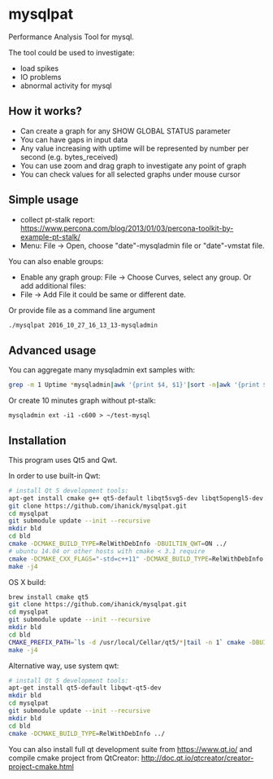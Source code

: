 mysqlpat
========

Performance Analysis Tool for mysql.

The tool could be used to investigate:
- load spikes
- IO problems
- abnormal activity for mysql


How it works?
----
- Can create a graph for any SHOW GLOBAL STATUS parameter
- You can have gaps in input data
- Any value increasing with uptime will be represented by number per second (e.g. bytes_received)
- You can use zoom and drag graph to investigate any point of graph
- You can check values for all selected graphs under mouse cursor

Simple usage
----
- collect pt-stalk report: https://www.percona.com/blog/2013/01/03/percona-toolkit-by-example-pt-stalk/
- Menu: File -> Open, choose "date"-mysqladmin file or "date"-vmstat file.

You can also enable groups:
- Enable any graph group: File -> Choose Curves, select any group.
Or add additional files:
- File -> Add File it could be same or different date.

Or provide file as a command line argument
```bash
./mysqlpat 2016_10_27_16_13_13-mysqladmin
```



Advanced usage
----
You can aggregate many mysqladmin ext samples with:

```bash
grep -m 1 Uptime *mysqladmin|awk '{print $4, $1}'|sort -n|awk '{print $2}'|perl -pe 's/:\|//g'|xargs cat | cat > ~/test-mysqladmin
```


Or create 10 minutes graph without pt-stalk:

```mysqladmin ext -i1 -c600 > ~/test-mysql```


Installation
----

This program uses Qt5 and Qwt.

In order to use built-in Qwt:
```bash
# install Qt 5 development tools:
apt-get install cmake g++ qt5-default libqt5svg5-dev libqt5opengl5-dev
git clone https://github.com/ihanick/mysqlpat.git
cd mysqlpat
git submodule update --init --recursive
mkdir bld
cd bld
cmake -DCMAKE_BUILD_TYPE=RelWithDebInfo -DBUILTIN_QWT=ON ../
# ubuntu 14.04 or other hosts with cmake < 3.1 require 
cmake -DCMAKE_CXX_FLAGS="-std=c++11" -DCMAKE_BUILD_TYPE=RelWithDebInfo -DBUILTIN_QWT=ON ../
make -j4
```

OS X build:
```bash
brew install cmake qt5
git clone https://github.com/ihanick/mysqlpat.git
cd mysqlpat
git submodule update --init --recursive
mkdir bld
cd bld
CMAKE_PREFIX_PATH=`ls -d /usr/local/Cellar/qt5/*|tail -n 1` cmake -DBUILTIN_QWT=ON -DCMAKE_BUILD_TYPE=RelWithDebInfo ..
make -j4
```

Alternative way, use system qwt:
```bash
# install Qt 5 development tools:
apt-get install qt5-default libqwt-qt5-dev
mkdir bld
cd mysqlpat
git submodule update --init --recursive
mkdir bld
cd bld
cmake -DCMAKE_BUILD_TYPE=RelWithDebInfo ../
```


You can also install full qt development suite from https://www.qt.io/ and compile cmake project from QtCreator: http://doc.qt.io/qtcreator/creator-project-cmake.html
